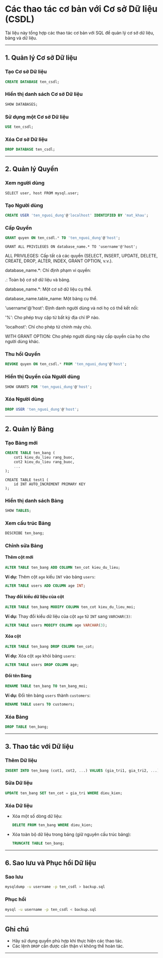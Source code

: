 
# Các thao tác cơ bản với Cơ sở Dữ liệu (CSDL)

Tài liệu này tổng hợp các thao tác cơ bản với SQL để quản lý cơ sở dữ liệu, bảng và dữ liệu.

---

## 1. Quản lý Cơ sở Dữ liệu
### Tạo Cơ sở Dữ liệu
```sql
CREATE DATABASE ten_csdl;
```

### Hiển thị danh sách Cơ sở Dữ liệu
```sql
SHOW DATABASES;
```

### Sử dụng một Cơ sở Dữ liệu
```sql
USE ten_csdl;
```

### Xóa Cơ sở Dữ liệu
```sql
DROP DATABASE ten_csdl;
```

---

## 2. Quản lý Quyền
### Xem người dùng
```
SELECT user, host FROM mysql.user;
```
### Tạo Người dùng
```sql
CREATE USER 'ten_nguoi_dung'@'localhost' IDENTIFIED BY 'mat_khau';
```

### Cấp Quyền
```sql
GRANT quyen ON ten_csdl.* TO 'ten_nguoi_dung'@'host';
```
```
GRANT ALL PRIVILEGES ON database_name.* TO 'username'@'host';
```
ALL PRIVILEGES: Cấp tất cả các quyền (SELECT, INSERT, UPDATE, DELETE, CREATE, DROP, ALTER, INDEX, GRANT OPTION, v.v.).

database_name.*: Chỉ định phạm vi quyền:

*.*: Toàn bộ cơ sở dữ liệu và bảng.

database_name.*: Một cơ sở dữ liệu cụ thể.

database_name.table_name: Một bảng cụ thể.

'username'@'host': Định danh người dùng và nơi họ có thể kết nối:

'%': Cho phép truy cập từ bất kỳ địa chỉ IP nào.

'localhost': Chỉ cho phép từ chính máy chủ.

WITH GRANT OPTION: Cho phép người dùng này cấp quyền của họ cho người dùng khác.

### Thu hồi Quyền
```sql
REVOKE quyen ON ten_csdl.* FROM 'ten_nguoi_dung'@'host';
```

### Hiển thị Quyền của Người dùng
```sql
SHOW GRANTS FOR 'ten_nguoi_dung'@'host';
```

### Xóa Người dùng
```sql
DROP USER 'ten_nguoi_dung'@'host';
```

---

## 2. Quản lý Bảng
### Tạo Bảng mới
```sql
CREATE TABLE ten_bang (
    cot1 kieu_du_lieu rang_buoc,
    cot2 kieu_du_lieu rang_buoc,
    ...
);
```
```
CREATE TABLE test1 (
    id INT AUTO_INCREMENT PRIMARY KEY
);
```
### Hiển thị danh sách Bảng
```sql
SHOW TABLES;
```

### Xem cấu trúc Bảng
```sql
DESCRIBE ten_bang;
```

### Chỉnh sửa Bảng
#### Thêm cột mới
```sql
ALTER TABLE ten_bang ADD COLUMN ten_cot kieu_du_lieu;
```
**Ví dụ:** Thêm cột `age` kiểu `INT` vào bảng `users`:
```sql
ALTER TABLE users ADD COLUMN age INT;
```

#### Thay đổi kiểu dữ liệu của cột
```sql
ALTER TABLE ten_bang MODIFY COLUMN ten_cot kieu_du_lieu_moi;
```
**Ví dụ:** Thay đổi kiểu dữ liệu của cột `age` từ `INT` sang `VARCHAR(3)`:
```sql
ALTER TABLE users MODIFY COLUMN age VARCHAR(3);
```

#### Xóa cột
```sql
ALTER TABLE ten_bang DROP COLUMN ten_cot;
```
**Ví dụ:** Xóa cột `age` khỏi bảng `users`:
```sql
ALTER TABLE users DROP COLUMN age;
```

#### Đổi tên Bảng
```sql
RENAME TABLE ten_bang TO ten_bang_moi;
```
**Ví dụ:** Đổi tên bảng `users` thành `customers`:
```sql
RENAME TABLE users TO customers;
```

### Xóa Bảng
```sql
DROP TABLE ten_bang;
```

---

## 3. Thao tác với Dữ liệu
### Thêm Dữ liệu
```sql
INSERT INTO ten_bang (cot1, cot2, ...) VALUES (gia_tri1, gia_tri2, ...);
```

### Sửa Dữ liệu
```sql
UPDATE ten_bang SET ten_cot = gia_tri WHERE dieu_kien;
```

### Xóa Dữ liệu
- Xóa một số dòng dữ liệu:
    ```sql
    DELETE FROM ten_bang WHERE dieu_kien;
    ```
- Xóa toàn bộ dữ liệu trong bảng (giữ nguyên cấu trúc bảng):
    ```sql
    TRUNCATE TABLE ten_bang;
    ```
---

## 6. Sao lưu và Phục hồi Dữ liệu
### Sao lưu
```bash
mysqldump -u username -p ten_csdl > backup.sql
```

### Phục hồi
```bash
mysql -u username -p ten_csdl < backup.sql
```

---


## Ghi chú
- Hãy sử dụng quyền phù hợp khi thực hiện các thao tác.
- Các lệnh `DROP` cần được cẩn thận vì không thể hoàn tác.

---


